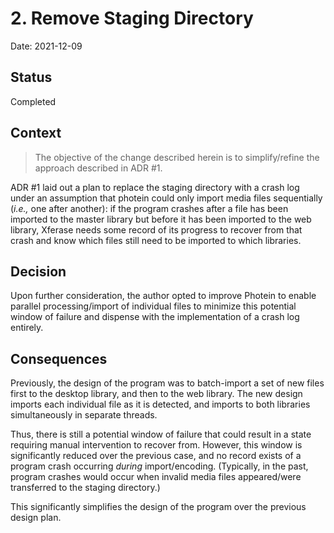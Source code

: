 # 2. Remove Staging Directory

Date: 2021-12-09

## Status

Completed

## Context

> The objective of the change described herein
> is to simplify/refine the approach described in ADR #1.

ADR #1 laid out a plan to replace the staging directory with a crash log
under an assumption that photein could only import media files sequentially
(_i.e.,_ one after another):
if the program crashes after a file has been imported to the master library
but before it has been imported to the web library,
Xferase needs some record of its progress to recover from that crash
and know which files still need to be imported to which libraries.

## Decision

Upon further consideration, the author opted to improve Photein
to enable parallel processing/import of individual files
to minimize this potential window of failure
and dispense with the implementation of a crash log entirely.

## Consequences

Previously, the design of the program was to batch-import a set of new files
first to the desktop library, and then to the web library.
The new design imports each individual file as it is detected,
and imports to both libraries simultaneously in separate threads.

Thus, there is still a potential window of failure
that could result in a state requiring manual intervention to recover from.
However, this window is significantly reduced over the previous case,
and no record exists of a program crash occurring _during_ import/encoding.
(Typically, in the past, program crashes would occur
when invalid media files appeared/were transferred to the staging directory.)

This significantly simplifies the design of the program
over the previous design plan.
